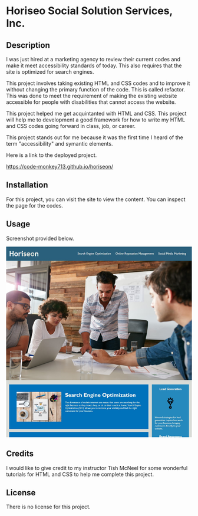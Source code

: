 # Horiseo Social Solution Services, Inc.

## Description

I was just hired at a marketing agency to review their current codes and make it meet accessibility standards of today. This also requires that the site is optimized for search engines. 

This project involves taking existing HTML and CSS codes and to improve it without changing the primary function of the code. This is called refactor. This was done to meet the requirement of making the existing website accessible for people with disabilities that cannot access the website. 

This project helped me get acquintanted with HTML and CSS. This project will help me to development a good framework for how to write my HTML and CSS codes going forward in class, job, or career. 

This project stands out for me because it was the first time I heard of the term "accessibility" and symantic elements. 

Here is a link to the deployed project. 

<https://code-monkey713.github.io/horiseon/>

## Installation

For this project, you can visit the site to view the content. You can inspect the page for the codes. 
## Usage
Screenshot provided below. 

![screenshot](images/Screenshot-horiseon.jpg)

## Credits

I would like to give credit to my instructor Tish McNeel for some wonderful tutorials for HTML and CSS to help me complete this project. 

## License

There is no license for this project. 
